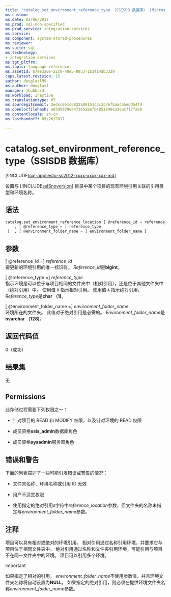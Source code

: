 ```yaml
---
title: "catalog.set_environment_reference_type （SSISDB 数据库） |Microsoft 文档"
ms.custom: 
ms.date: 03/06/2017
ms.prod: sql-non-specified
ms.prod_service: integration-services
ms.service: 
ms.component: system-stored-procedures
ms.reviewer: 
ms.suite: sql
ms.technology:
- integration-services
ms.tgt_pltfrm: 
ms.topic: language-reference
ms.assetid: b79e3a06-22c0-40e5-8933-1b3414db3329
caps.latest.revision: 15
author: douglaslMS
ms.author: douglasl
manager: jhubbard
ms.workload: Inactive
ms.translationtype: MT
ms.sourcegitcommit: 2edcce51c6822a89151c3c3c76fbaacb5edd54f4
ms.openlocfilehash: e83d9979ee4736528efb4851848ea3eac717fab8
ms.contentlocale: zh-cn
ms.lasthandoff: 09/26/2017

---
```

# <a name="catalogsetenvironmentreferencetype-ssisdb-database"></a>catalog.set_environment_reference_type（SSISDB 数据库）
[!INCLUDE[tsql-appliesto-ss2012-xxxx-xxxx-xxx-md](../../includes/tsql-appliesto-ss2012-xxxx-xxxx-xxx-md.md)]

  设置与 [!INCLUDE[ssISnoversion](../../includes/ssisnoversion-md.md)] 目录中某个项目的现有环境引用关联的引用类型和环境名称。  
  
## <a name="syntax"></a>语法  
  
```sql  
catalog.set_environment_reference_location [ @reference_id = reference_id  
    , [ @reference_type = ] reference_type  
 [  , [ @environment_folder_name = ] environment_folder_name ]  
```  
  
## <a name="arguments"></a>参数  
 [ @reference_id =] *reference_id*  
 要更新的环境引用的唯一标识符。 *Reference_id*是**bigint**。  
  
 [ @reference_type =] *reference_type*  
 指示环境是可以位于与项目相同的文件夹中（相对引用），还是位于其他文件夹中（绝对引用）中。 使用值 `R` 指示相对引用。 使用值 `A` 指示绝对引用。 *Reference_type*是**char （1)**。  
  
 [ @environment_folder_name =] *environment_folder_name*  
 环境所在的文件夹。 此值对于绝对引用是必需的。 *Environment_folder_name*是**nvarchar （128)**。  
  
## <a name="return-code-value"></a>返回代码值  
 0（成功）  
  
## <a name="result-sets"></a>结果集  
 无  
  
## <a name="permissions"></a>Permissions  
 此存储过程需要下列权限之一：  
  
-   针对项目的 READ 和 MODIFY 权限，以及针对环境的 READ 权限  
  
-   成员资格**ssis_admin**数据库角色  
  
-   成员资格**sysadmin**服务器角色  
  
## <a name="errors-and-warnings"></a>错误和警告  
 下面的列表描述了一些可能引发错误或警告的情况：  
  
-   文件夹名称、环境名称或引用 ID 无效  
  
-   用户不适宜权限  
  
-   使用指定的绝对引用`A`字符中*reference_location*参数，但文件夹的名称未指定与*environment_folder_name*参数。  
  
## <a name="remarks"></a>注释  
 项目可以具有相对或绝对的环境引用。 相对引用通过名称引用环境，并要求它与项目位于相同文件夹中。 绝对引用通过名称和文件夹引用环境，可能引用与项目不在同一文件夹中的环境。 项目可以引用多个环境。  
  
> [!IMPORTANT]  
>  如果指定了相对的引用， *environment_folder_name*不使用参数值，并且环境文件夹名称将自动设置为**NULL**。 如果指定的绝对引用，则必须在提供环境文件夹名称*environment_folder_name*参数。  
  
  

